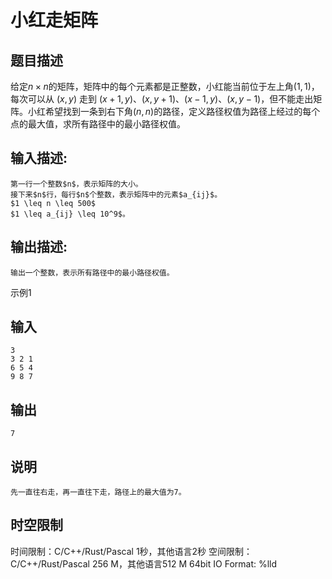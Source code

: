 # 小红走矩阵

## 题目描述

给定$n \times n$的矩阵，矩阵中的每个元素都是正整数，小红能当前位于左上角$(1,1)$，每次可以从 $(x, y)$ 走到 $(x+1, y)$、$(x, y+1)$、$(x-1, y)$、$(x, y-1)$，但不能走出矩阵。小红希望找到一条到右下角$(n,n)$的路径，定义路径权值为路径上经过的每个点的最大值，求所有路径中的最小路径权值。

## 输入描述:
    
    
    第一行一个整数$n$，表示矩阵的大小。  
    接下来$n$行，每行$n$个整数，表示矩阵中的元素$a_{ij}$。  
    $1 \leq n \leq 500$  
    $1 \leq a_{ij} \leq 10^9$。

## 输出描述:
    
    
    输出一个整数，表示所有路径中的最小路径权值。

示例1 

## 输入
    
    
    3
    3 2 1
    6 5 4
    9 8 7

## 输出
    
    
    7

## 说明
    
    
    先一直往右走，再一直往下走，路径上的最大值为7。


## 时空限制

时间限制：C/C++/Rust/Pascal 1秒，其他语言2秒
空间限制：C/C++/Rust/Pascal 256 M，其他语言512 M
64bit IO Format: %lld